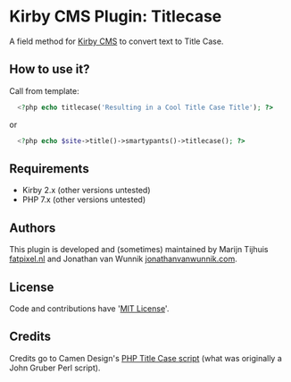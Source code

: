# Kirby CMS Plugin: Titlecase

A field method for [Kirby CMS](http://getkirby.com) to convert text to Title Case.

## How to use it?

Call from template:

```php
  <?php echo titlecase('Resulting in a Cool Title Case Title'); ?>
```

or

```php
  <?php echo $site->title()->smartypants()->titlecase(); ?>
```

## Requirements

- Kirby 2.x (other versions untested)
- PHP 7.x (other versions untested)

## Authors

This plugin is developed and (sometimes) maintained by Marijn Tijhuis [fatpixel.nl](https://fatpixel.nl) and Jonathan van Wunnik [jonathanvanwunnik.com](https://jonathanvanwunnik.com).

## License

Code and contributions have '[MIT License](./license.md)'.

## Credits

Credits go to Camen Design's [PHP Title Case script](http://camendesign.com/code/title-case) (what was originally a John Gruber Perl script).
